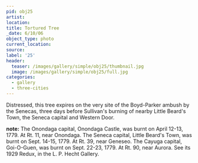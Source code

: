 ```yaml
---
pid: obj25
artist:
location:
title: Tortured Tree
_date: 6/10/06
object_type: photo
current_location:
source:
label: '25'
header:
  teaser: /images/gallery/simple/obj25/thumbnail.jpg
  image: /images/gallery/simple/obj25/full.jpg
categories:
  - gallery
  - three-cities
---
```

Distressed, this tree expires on the very site of the Boyd-Parker ambush by the Senecas, three days before Sullivan's burning of nearby Little Beard's Town, the Seneca capital and Western Door.

**note:**
The Onondaga capital, Onondaga Castle, was burnt on April 12-13, 1779. At Rt. 11, near Onondaga. The Seneca capital, Little Beard's Town, was burnt on Sept. 14-15, 1779. At Rt. 39, near Geneseo. The Cayuga capital, Goi-O-Guen, was burnt on Sept. 22-23, 1779. At Rt. 90, near Aurora. See its 1929 Redux, in the L. P. Hecht Gallery.
